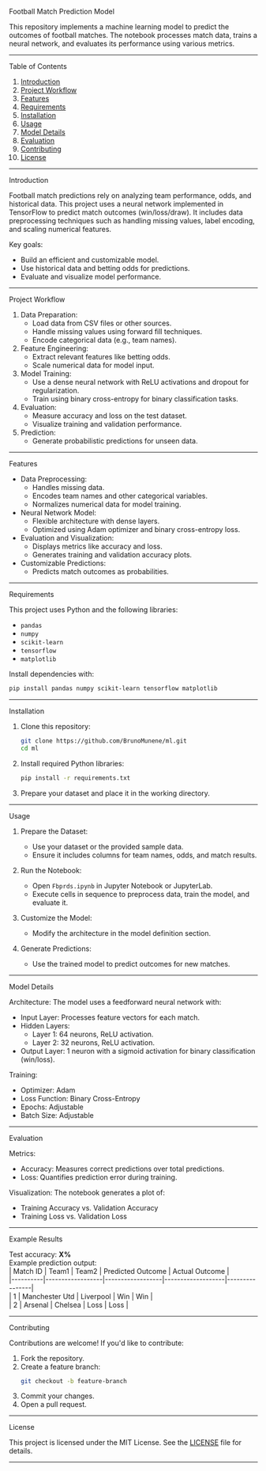  Football Match Prediction Model

This repository implements a machine learning model to predict the outcomes of football matches. The notebook processes match data, trains a neural network, and evaluates its performance using various metrics.

---

 Table of Contents
1. [Introduction](introduction)  
2. [Project Workflow](project-workflow)  
3. [Features](features)  
4. [Requirements](requirements)  
5. [Installation](installation)  
6. [Usage](usage)  
7. [Model Details](model-details)  
8. [Evaluation](evaluation)  
9. [Contributing](contributing)  
10. [License](license)  

---

 Introduction

Football match predictions rely on analyzing team performance, odds, and historical data. This project uses a neural network implemented in TensorFlow to predict match outcomes (win/loss/draw). It includes data preprocessing techniques such as handling missing values, label encoding, and scaling numerical features. 

Key goals:
- Build an efficient and customizable model.
- Use historical data and betting odds for predictions.
- Evaluate and visualize model performance.

---

 Project Workflow

1. Data Preparation:
   - Load data from CSV files or other sources.
   - Handle missing values using forward fill techniques.
   - Encode categorical data (e.g., team names).
2. Feature Engineering:
   - Extract relevant features like betting odds.
   - Scale numerical data for model input.
3. Model Training:
   - Use a dense neural network with ReLU activations and dropout for regularization.
   - Train using binary cross-entropy for binary classification tasks.
4. Evaluation:
   - Measure accuracy and loss on the test dataset.
   - Visualize training and validation performance.
5. Prediction:
   - Generate probabilistic predictions for unseen data.

---

 Features

- Data Preprocessing:
  - Handles missing data.
  - Encodes team names and other categorical variables.
  - Normalizes numerical data for model training.
- Neural Network Model:
  - Flexible architecture with dense layers.
  - Optimized using Adam optimizer and binary cross-entropy loss.
- Evaluation and Visualization:
  - Displays metrics like accuracy and loss.
  - Generates training and validation accuracy plots.
- Customizable Predictions:
  - Predicts match outcomes as probabilities.

---

 Requirements

This project uses Python and the following libraries:
- `pandas`
- `numpy`
- `scikit-learn`
- `tensorflow`
- `matplotlib`

Install dependencies with:
```bash
pip install pandas numpy scikit-learn tensorflow matplotlib
```

---

 Installation

1. Clone this repository:
   ```bash
   git clone https://github.com/BrunoMunene/ml.git
   cd ml
   ```
2. Install required Python libraries:
   ```bash
   pip install -r requirements.txt
   ```
3. Prepare your dataset and place it in the working directory.

---

 Usage

1. Prepare the Dataset:
   - Use your dataset or the provided sample data.
   - Ensure it includes columns for team names, odds, and match results.

2. Run the Notebook:
   - Open `Fbprds.ipynb` in Jupyter Notebook or JupyterLab.
   - Execute cells in sequence to preprocess data, train the model, and evaluate it.

3. Customize the Model:
   - Modify the architecture in the model definition section.

4. Generate Predictions:
   - Use the trained model to predict outcomes for new matches.

---

Model Details

 Architecture:
The model uses a feedforward neural network with:
- Input Layer: Processes feature vectors for each match.
- Hidden Layers:
  - Layer 1: 64 neurons, ReLU activation.
  - Layer 2: 32 neurons, ReLU activation.
- Output Layer: 1 neuron with a sigmoid activation for binary classification (win/loss).

 Training:
- Optimizer: Adam
- Loss Function: Binary Cross-Entropy
- Epochs: Adjustable
- Batch Size: Adjustable

---

 Evaluation

 Metrics:
- Accuracy: Measures correct predictions over total predictions.
- Loss: Quantifies prediction error during training.

 Visualization:
The notebook generates a plot of:
- Training Accuracy vs. Validation Accuracy
- Training Loss vs. Validation Loss

---

 Example Results

Test accuracy: **X%**  
Example prediction output:  
| Match ID | Team1           | Team2           | Predicted Outcome | Actual Outcome |  
|----------|------------------|------------------|-------------------|----------------|  
| 1        | Manchester Utd  | Liverpool        | Win               | Win            |  
| 2        | Arsenal         | Chelsea          | Loss              | Loss           |  

---

 Contributing

Contributions are welcome! If you'd like to contribute:
1. Fork the repository.
2. Create a feature branch:
   ```bash
   git checkout -b feature-branch
   ```
3. Commit your changes.
4. Open a pull request.

---

 License

This project is licensed under the MIT License. See the [LICENSE](LICENSE) file for details.

---
